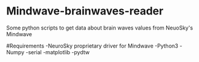 # Mindwave-brainwaves-reader
Some python scripts to get data about brain waves values from NeuoSky's Mindwave

#Requirements
-NeuroSky proprietary driver for Mindwave
-Python3
-Numpy
-serial
-matplotlib
-pydtw
